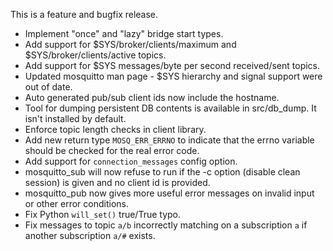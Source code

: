 <!--
.. title: Version 0.15 released
.. slug: version-0-15-released
.. date: 2012-02-05 09:26:41
.. tags:
.. category:
.. link:
.. description:
.. type: text
-->

This is a feature and bugfix release.

* Implement "once" and "lazy" bridge start types.
* Add support for $SYS/broker/clients/maximum and $SYS/broker/clients/active
  topics.
* Add support for $SYS messages/byte per second received/sent topics.
* Updated mosquitto man page - $SYS hierarchy and signal support were out of
  date.
* Auto generated pub/sub client ids now include the hostname.
* Tool for dumping persistent DB contents is available in src/db_dump. It
  isn't installed by default.
* Enforce topic length checks in client library.
* Add new return type `MOSQ_ERR_ERRNO` to indicate that the errno variable
  should be checked for the real error code.
* Add support for `connection_messages` config option.
* mosquitto_sub will now refuse to run if the -c option (disable clean
  session) is given and no client id is provided.
* mosquitto_pub now gives more useful error messages on invalid input or other
  error conditions.
* Fix Python `will_set()` true/True typo.
* Fix messages to topic `a/b` incorrectly matching on a subscription `a` if
  another subscription `a/#` exists.

